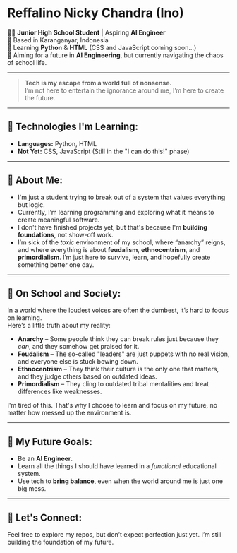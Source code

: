 # Reffalino Nicky Chandra (Ino)

👨‍💻 **Junior High School Student** | Aspiring **AI Engineer**  
📍 Based in Karanganyar, Indonesia  
🌱 Learning **Python** & **HTML** (CSS and JavaScript coming soon...)  
🚀 Aiming for a future in **AI Engineering**, but currently navigating the chaos of school life.

---

> **Tech is my escape from a world full of nonsense.**  
> I’m not here to entertain the ignorance around me, I’m here to create the future.

---

## 🔧 Technologies I'm Learning:
- **Languages:** Python, HTML
- **Not Yet:** CSS, JavaScript (Still in the "I can do this!" phase)

---

## 🧠 About Me:
- I'm just a student trying to break out of a system that values everything but logic.
- Currently, I’m learning programming and exploring what it means to create meaningful software.
- I don't have finished projects yet, but that's because I'm **building foundations**, not show-off work.
- I’m sick of the *toxic* environment of my school, where “anarchy” reigns, and where everything is about **feudalism**, **ethnocentrism**, and **primordialism**. I’m just here to survive, learn, and hopefully create something better one day.

---

## 💬 On School and Society:
In a world where the loudest voices are often the dumbest, it’s hard to focus on learning.  
Here’s a little truth about my reality:  
- **Anarchy** – Some people think they can break rules just because they *can*, and they somehow get praised for it.  
- **Feudalism** – The so-called "leaders" are just puppets with no real vision, and everyone else is stuck bowing down.  
- **Ethnocentrism** – They think their culture is the only one that matters, and they judge others based on outdated ideas.  
- **Primordialism** – They cling to outdated tribal mentalities and treat differences like weaknesses.  

I'm tired of this. That's why I choose to learn and focus on my future, no matter how messed up the environment is.

---

## 🔮 My Future Goals:
- Be an **AI Engineer**.
- Learn all the things I should have learned in a *functional* educational system.
- Use tech to **bring balance**, even when the world around me is just one big mess.

---

## 💬 Let's Connect:
Feel free to explore my repos, but don’t expect perfection just yet. I’m still building the foundation of my future.
